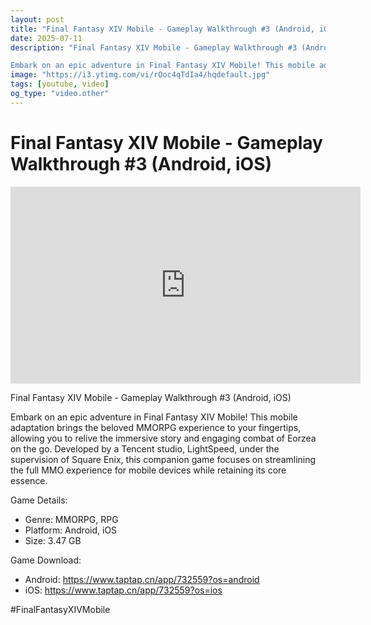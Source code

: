 ```yaml
---
layout: post
title: "Final Fantasy XIV Mobile - Gameplay Walkthrough #3 (Android, iOS)"
date: 2025-07-11
description: "Final Fantasy XIV Mobile - Gameplay Walkthrough #3 (Android, iOS)

Embark on an epic adventure in Final Fantasy XIV Mobile! This mobile adaptation bring..."
image: "https://i3.ytimg.com/vi/rOoc4qTdIa4/hqdefault.jpg"
tags: [youtube, video]
og_type: "video.other"
---
```


<script type="application/ld+json">
{
  "@context": "http://schema.org",
  "@type": "VideoObject",
  "name": "Final Fantasy XIV Mobile - Gameplay Walkthrough #3 (Android, iOS)",
  "description": "Final Fantasy XIV Mobile - Gameplay Walkthrough #3 (Android, iOS)\n\nEmbark on an epic adventure in Final Fantasy XIV Mobile! This mobile adaptation brings the beloved MMORPG experience to your fingertips, allowing you to relive the immersive story and engaging combat of Eorzea on the go. Developed by a Tencent studio, LightSpeed, under the supervision of Square Enix, this companion game focuses on streamlining the full MMO experience for mobile devices while retaining its core essence.\n\nGame Details:\n\n- Genre: MMORPG, RPG\n- Platform: Android, iOS\n- Size: 3.47 GB\n\nGame Download:\n\n- Android: https://www.taptap.cn/app/732559?os=android\n- iOS: https://www.taptap.cn/app/732559?os=ios\n\n#FinalFantasyXIVMobile",
  "thumbnailUrl": "https://i3.ytimg.com/vi/rOoc4qTdIa4/hqdefault.jpg",
  "uploadDate": "2025-07-11T13:01:48",
  "embedUrl": "https://www.youtube.com/embed/rOoc4qTdIa4",
  "publisher": {
    "@type": "Person",
    "name": "Celo Zaga"
  },
  "mainEntityOfPage": {
    "@type": "WebPage",
    "@id": "https://celozaga.github.io/2025/07/11/final-fantasy-xiv-mobile---gameplay-walkthrough-#3-(android,-ios)-rOoc4qTdIa4.html"
  },
  "duration": "PT0M0S"
}
</script>

<script type="application/ld+json">
{
  "@context": "http://schema.org",
  "@type": "BlogPosting",
  "headline": "Final Fantasy XIV Mobile - Gameplay Walkthrough #3 (Android, iOS)",
  "image": "https://i3.ytimg.com/vi/rOoc4qTdIa4/hqdefault.jpg",
  "publisher": {
    "@type": "Person",
    "name": "Celo Zaga"
  },
  "url": "https://celozaga.github.io/2025/07/11/final-fantasy-xiv-mobile---gameplay-walkthrough-#3-(android,-ios)-rOoc4qTdIa4.html",
  "datePublished": "2025-07-11T13:01:48",
  "dateCreated": "2025-07-11T13:01:48",
  "dateModified": "2025-07-11T13:01:48",
  "description": "Final Fantasy XIV Mobile - Gameplay Walkthrough #3 (Android, iOS)\n\nEmbark on an epic adventure in Final Fantasy XIV Mobile! This mobile adaptation bring...",
  "author": {
    "@type": "Person",
    "name": "Celo Zaga"
  },
  "mainEntityOfPage": {
    "@type": "WebPage",
    "@id": "https://celozaga.github.io/2025/07/11/final-fantasy-xiv-mobile---gameplay-walkthrough-#3-(android,-ios)-rOoc4qTdIa4.html"
  }
}
</script>

<h1 class="youtube-post-title">Final Fantasy XIV Mobile - Gameplay Walkthrough #3 (Android, iOS)</h1>

<iframe width="560" height="315" src="https://www.youtube.com/embed/rOoc4qTdIa4" class="youtube-post-embed" frameborder="0" allowfullscreen></iframe>

<p class="youtube-post-description">Final Fantasy XIV Mobile - Gameplay Walkthrough #3 (Android, iOS)

Embark on an epic adventure in Final Fantasy XIV Mobile! This mobile adaptation brings the beloved MMORPG experience to your fingertips, allowing you to relive the immersive story and engaging combat of Eorzea on the go. Developed by a Tencent studio, LightSpeed, under the supervision of Square Enix, this companion game focuses on streamlining the full MMO experience for mobile devices while retaining its core essence.

Game Details:

- Genre: MMORPG, RPG
- Platform: Android, iOS
- Size: 3.47 GB

Game Download:

- Android: https://www.taptap.cn/app/732559?os=android
- iOS: https://www.taptap.cn/app/732559?os=ios

#FinalFantasyXIVMobile</p>
